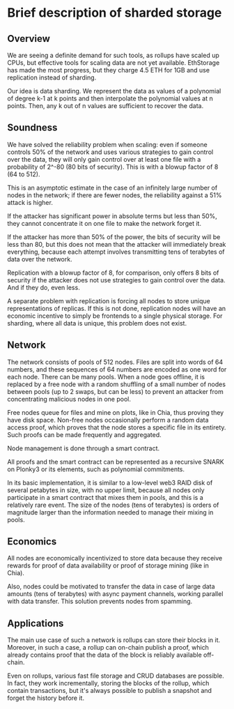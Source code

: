 # Brief description of sharded storage

## Overview

We are seeing a definite demand for such tools, as rollups have scaled up CPUs, but effective tools for scaling data are not yet available. EthStorage has made the most progress, but they charge 4.5 ETH for 1GB and use replication instead of sharding.

Our idea is data sharding. We represent the data as values of a polynomial of degree k-1 at k points and then interpolate the polynomial values at n points. Then, any k out of n values are sufficient to recover the data.

## Soundness 

We have solved the reliability problem when scaling: even if someone controls 50% of the network and uses various strategies to gain control over the data, they will only gain control over at least one file with a probability of 2^-80 (80 bits of security). This is with a blowup factor of 8 (64 to 512).

This is an asymptotic estimate in the case of an infinitely large number of nodes in the network; if there are fewer nodes, the reliability against a 51% attack is higher.

If the attacker has significant power in absolute terms but less than 50%, they cannot concentrate it on one file to make the network forget it.

If the attacker has more than 50% of the power, the bits of security will be less than 80, but this does not mean that the attacker will immediately break everything, because each attempt involves transmitting tens of terabytes of data over the network.

Replication with a blowup factor of 8, for comparison, only offers 8 bits of security if the attacker does not use strategies to gain control over the data. And if they do, even less.

A separate problem with replication is forcing all nodes to store unique representations of replicas. If this is not done, replication nodes will have an economic incentive to simply be frontends to a single physical storage. For sharding, where all data is unique, this problem does not exist.


## Network

The network consists of pools of 512 nodes. Files are split into words of 64 numbers, and these sequences of 64 numbers are encoded as one word for each node. There can be many pools. When a node goes offline, it is replaced by a free node with a random shuffling of a small number of nodes between pools (up to 2 swaps, but can be less) to prevent an attacker from concentrating malicious nodes in one pool.

Free nodes queue for files and mine on plots, like in Chia, thus proving they have disk space. Non-free nodes occasionally perform a random data access proof, which proves that the node stores a specific file in its entirety. Such proofs can be made frequently and aggregated.

Node management is done through a smart contract.

All proofs and the smart contract can be represented as a recursive SNARK on Plonky3 or its elements, such as polynomial commitments.

In its basic implementation, it is similar to a low-level web3 RAID disk of several petabytes in size, with no upper limit, because all nodes only participate in a smart contract that mixes them in pools, and this is a relatively rare event. The size of the nodes (tens of terabytes) is orders of magnitude larger than the information needed to manage their mixing in pools.

## Economics

All nodes are economically incentivized to store data because they receive rewards for proof of data availability or proof of storage mining (like in Chia). 

Also, nodes could be motivated to transfer the data in case of large data amounts (tens of terabytes) with async payment channels, working parallel with data transfer. This solution prevents nodes from spamming.


## Applications

The main use case of such a network is rollups can store their blocks in it. Moreover, in such a case, a rollup can on-chain publish a proof, which already contains proof that the data of the block is reliably available off-chain.

Even on rollups, various fast file storage and CRUD databases are possible. In fact, they work incrementally, storing the blocks of the rollup, which contain transactions, but it's always possible to publish a snapshot and forget the history before it.

